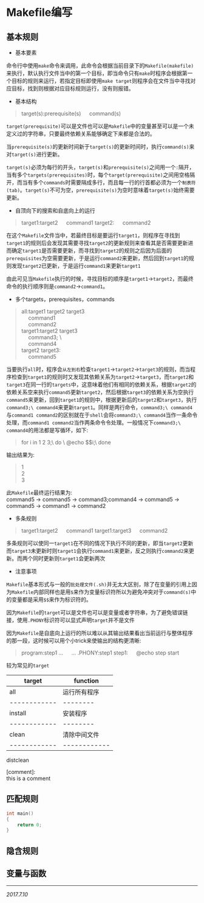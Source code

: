 Makefile编写
===

基本规则
---

* 基本要素

命令行中使用`make`命令来调用，此命令会根据当前目录下的`Makefile(makefile)`来执行，默认执行文件当中的第一个目标，即当命令只有`make`时程序会根据第一个目标的规则来运行，若指定目标即使用`make target`则程序会在文件当中寻找对应目标，找到则根据对应目标规则运行，没有则报错。

* 基本结构

> target(s):prerequisite(s)
> &emsp; command(s)

`target(prerequisite)`可以是文件也可以是`Makefile`中的变量甚至可以是一个未定义过的字符串，只要最终依赖关系能够确定下来都是合法的。

当`prerequisite(s)`的更新时间新于`target(s)`的更新时间时，执行`command(s)`来对`target(s)`进行更新。

`target(s)`必须为每行的开头，`target(s)`和`prerequisite(s)`之间用一个`:`隔开，当有多个`targets(prerequisites)`时，每个`target(prerequisite)`之间用空格隔开，而当有多个`commands`时需要隔成多行，而且每一行的行首都必须为一个`制表符(tab)`。`target(s)`不可为空，`prerequisite(s)`为空时意味着`target(s)`始终需要更新。
* 自顶向下的搜索和自底向上的运行

> target1:target2 
> &emsp; command1
> target2:
> &emsp; command2

在这个`Makefile`文件当中，若最终目标是要运行`target1`，则程序在寻找到`target1`的规则后会发现其需要寻找`target2`的更新规则来查看其是否需要更新进而确定`target1`是否需要更新，而寻找到`target2`的规则之后因为后面的`prerequisites`为空需要更新，于是运行`command2`来更新，然后回到`target1`的规则发现`target2`已更新，于是运行`command1`来更新`target1`

由此可见当`Makefile`执行的时候，寻找目标的顺序是`target1`->`target2`，而最终命令的执行顺序则是`command2`->`command1`。

* 多个targets，prerequisites，commands

> all:target1 target2 target3   
> &emsp; command1    
> &emsp; command2   
> target1:target2 target3  
> &emsp; command3; \  
> &emsp; command4  
> target2 target3:  
> &emsp; command5  

当要执行`all`时，程序会`从左到右`检查`target1`->`target2`->`target3`的规则，而当程序检查到`target1`的规则时又发现其依赖关系为`target2`->`target3`，而`target2`和`target3`在同一行的`targets`中，这意味着他们有相同的依赖关系，根据`target2`的依赖关系空来执行`command5`更新`target2`，然后根据`target3`的依赖关系为空执行`command5`来更新，回到`target1`的规则中，根据更新后的`target2`和`target3`，执行`command3;\ command4`来更新`target1`。同样是两行命令，`command3;\ command4`与`command1 command2`的区别就在于`shell`会将`command3;\ command4`当作一条命令处理，而`command1 command2`当作两条命令令处理。一般情况下`command3;\ command4`的用法都是写循环，如下:

> for i in 1 2 3;\\
> do \\
>	@echo $$i;\\
> done

输出结果为:

> 1  
> 2  
> 3  

此`Makefile`最终运行结果为:<br>
command5 -> command5 -> command3;command4 -> command5 -> command5 -> command1 -> command2

* 多条规则

> target1:target2
> &emsp; command1
> target1:target3
> &emsp; command2

多条规则可以使同一`target1`在不同的情况下执行不同的更新，即当`target2`更新而`target3`未更新时则`target1`会执行`command1`来更新，反之则执行`command2`来更新。而两个同时更新则`target1`会更新两次

* 注意事项

`Makefile`基本形式与一般的`批处理文件(.sh)`并无太大区别，除了在变量的引用上因为`Makefile`内部同样也是用`$`来作为变量标识符所以为避免冲突对于`command(s)`中的变量都是采用`$$`来作为标识符的。

因为`Makefile`的`target`可以是文件也可以是变量或者字符串，为了避免错误链接，使用`.PHONY`标识符可以显式声明`target`并不是文件

因为`Makefile`是自底向上运行的所以难以从其输出结果看出当前运行与整体程序的那一段，这时候可以用个小trick来使输出的结构更清晰:
> program:step1 ...
> &emsp; ...
> .PHONY:step1
> step1:
> &emsp; @echo step start

较为常见的`target`

target		| function
------------|--------
all			| 运行所有程序
------------|--------
install		| 安装程序
------------|--------
clean		| 清除中间文件
------------|------------
distclean

[comment]:	
	this is a comment

匹配规则
---
```c 
int main()
{
	return 0;
}
```
隐含规则
---
变量与函数
---


---
*2017.7.10*
